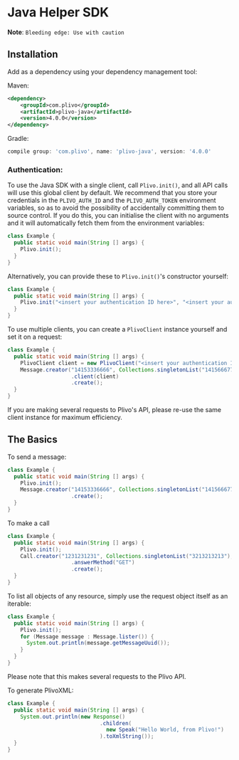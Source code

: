 # Java Helper SDK

**Note**: `Bleeding edge: Use with caution`

## Installation

Add as a dependency using your dependency management tool:

Maven:
```xml
<dependency>
    <groupId>com.plivo</groupId>
    <artifactId>plivo-java</artifactId>
    <version>4.0.0</version>
</dependency>
```

Gradle:
```groovy
compile group: 'com.plivo', name: 'plivo-java', version: '4.0.0'
```

### Authentication:

To use the Java SDK with a single client, call `Plivo.init()`, and all API calls will use this global client by default.
We recommend that you store your credentials in the `PLIVO_AUTH_ID` and the `PLIVO_AUTH_TOKEN` environment variables, so as to avoid the possibility of accidentally committing them to source control. If you do this, you can initialise the client with no arguments and it will automatically fetch them from the environment variables:

```java
class Example {
  public static void main(String [] args) {
    Plivo.init();
  }
}
```

Alternatively, you can provide these to `Plivo.init()`'s constructor yourself:

```java
class Example {
  public static void main(String [] args) {
    Plivo.init("<insert your authentication ID here>", "<insert your authentication token here>");
  }
}
```

To use multiple clients, you can create a `PlivoClient` instance yourself and set it on a request:

```java
class Example {
  public static void main(String [] args) {
    PlivoClient client = new PlivoClient("<insert your authentication ID here>", "<insert your authentication token here>");
    Message.creator("14153336666", Collections.singletonList("14156667777"), "Test Message")
                    .client(client)
                    .create();
  }
}
```

If you are making several requests to Plivo's API, please re-use the same client instance for maximum efficiency.

## The Basics

To send a message:

```java
class Example {
  public static void main(String [] args) {
    Plivo.init();
    Message.creator("14153336666", Collections.singletonList("14156667777"), "Test Message")
                    .create();
  }
}
```

To make a call

```java
class Example {
  public static void main(String [] args) {
    Plivo.init();
    Call.creator("1231231231", Collections.singletonList("3213213213"), "http://s3.amazonaws.com/static.plivo.com/answer.xml")
                    .answerMethod("GET")
                    .create();
  }
}
```

To list all objects of any resource, simply use the request object itself as an iterable:

```java
class Example {
  public static void main(String [] args) {
    Plivo.init();
    for (Message message : Message.lister()) {
      System.out.println(message.getMessageUuid());
    }
  }
}
```

Please note that this makes several requests to the Plivo API.

To generate PlivoXML:

```java
class Example {
  public static void main(String [] args) {
    System.out.println(new Response()
                             .children(
                               new Speak("Hello World, from Plivo!")
                             ).toXmlString());
  }
}
```
